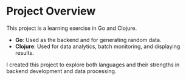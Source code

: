 # Project Overview

This project is a learning exercise in Go and Clojure.

- **Go**: Used as the backend and for generating random data.
- **Clojure**: Used for data analytics, batch monitoring, and displaying results.

I created this project to explore both languages and their strengths in backend development and data processing.
